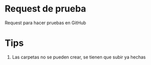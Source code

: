 # Request de prueba
Request para hacer pruebas en GitHub
# Tips
1. Las carpetas no se pueden crear, se tienen que subir ya hechas

